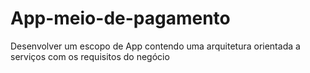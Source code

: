# App-meio-de-pagamento
Desenvolver um escopo de App contendo uma arquitetura orientada a serviços com os requisitos do negócio
